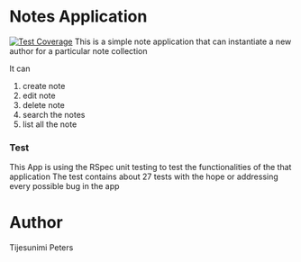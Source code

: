 # Notes Application
[![Test Coverage](https://codeclimate.com/repos/56cb0382e6f1287c57007495/badges/b2a008a7244975a0c6b5/coverage.svg)](https://codeclimate.com/repos/56cb0382e6f1287c57007495/coverage)
This is a simple note application that can instantiate a new author for a particular note collection

It can 
  1. create note
  2. edit note
  3. delete note
  4. search the notes 
  5. list all the note
  
  
### Test
This App is using the RSpec unit testing to test the functionalities of the that application
The test contains about 27 tests with the hope or addressing every possible bug in the app

# Author 
Tijesunimi Peters
